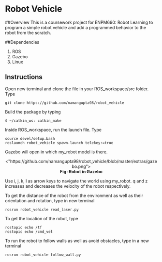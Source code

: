 # Robot Vehicle

##Overview
This is a coursework project for ENPM690: Robot Learning to program a simple robot vehicle and add a programmed behavior to the robot from the scratch.

##Dependencies
1. ROS
2. Gazebo
3. Linux

## Instructions
Open new terminal and clone the file in your ROS_workspace/src folder. Type
```
git clone https://github.com/namangupta98/robot_vehicle
```
Build the package by typing
```
$ ~/catkin_ws: catkin_make
``` 
Inside ROS_workspace, run the launch file. Type
```
source devel/setup.bash
roslaunch robot_vehicle spawn.launch telekey:=true
```

Gazebo will open in which my_robot model is there.

<p align="center">
  <"https://github.com/namangupta98/robot_vehicle/blob/master/extras/gazebo.png">
  <br><b>Fig: Robot in Gazebo</b><br>
</p>

Use i, j, k, l as arrow keys to navigate the world using my_robot. q and z increases and decreases the velocity of the robot respectively.

To get the distance of the robot from the environment as well as their orientation and rotation, type in new terminal
```
rosrun robot_vehicle read_laser.py
``` 

To get the location of the robot, type
```
rostopic echo /tf
rostopic echo /cmd_vel
```

To run the robot to follow walls as well as avoid obstacles, type in a new terminal
```
rosrun robot_vehicle follow_wall.py
```
